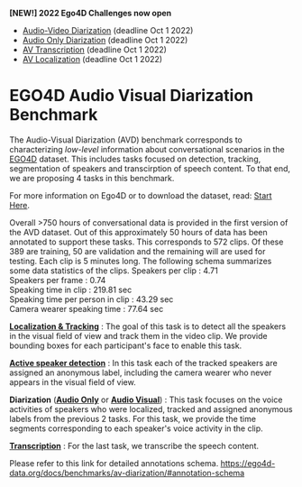 **[NEW!] 2022 Ego4D Challenges now open**
- [Audio-Video Diarization](https://eval.ai/web/challenges/challenge-page/1640/overview) (deadline Oct 1 2022)
- [Audio Only Diarization](https://eval.ai/web/challenges/challenge-page/1641/overview) (deadline Oct 1 2022)
- [AV Transcription](https://eval.ai/web/challenges/challenge-page/1637/overview) (deadline Oct 1 2022)
- [AV Localization](https://eval.ai/web/challenges/challenge-page/1633/overview) (deadline Oct 1 2022)


# EGO4D Audio Visual Diarization Benchmark

The Audio-Visual Diarization (AVD) benchmark corresponds to characterizing _low-level_ information about conversational scenarios in the [EGO4D](https://ego4d-data.org/docs/) dataset.  This includes tasks focused on detection, tracking, segmentation of speakers and transcirption of speech content. To that end, we are proposing 4 tasks in this benchmark. 

For more information on Ego4D or to download the dataset, read: [Start Here](https://ego4d-data.org/docs/start-here/).

Overall >750 hours of conversational data is provided in the first version of the AVD dataset. Out of this approximately 50 hours of data has been annotated to support these tasks. This corresponds to 572 clips. Of these 389 are training, 50 are validation and the remaining will are used for testing. 
Each clip is 5 minutes long.  The following schema summarizes some data statistics of the clips.
Speakers per clip : 4.71  
Speakers per frame : 0.74  
Speaking time in clip : 219.81 sec  
Speaking time per person in clip : 43.29 sec  
Camera wearer speaking time : 77.64 sec

**[Localization & Tracking](./tracking/README.md)** :  The goal of this task is to detect all the speakers in the visual field of view and track them in the video clip. 
We provide bounding boxes for each participant's face to enable this task.

**[Active speaker detection](./active-speaker-detection/)** :  In this task each of the tracked speakers are assigned an anonymous label, 
including the camera wearer who never appears in the visual field of view. 

**Diarization** ([**Audio Only**](./diarization/audio-only/README.md) or [**Audio Visual**](./diarization/audio-visual/README.md)) :  This task focuses on the voice activities of speakers who were localized, tracked and assigned anonymous labels from the previous 2 tasks. 
For this task, we provide the time segments corresponding to each speaker's voice activity in the clip.

**[Transcription](./transcription/README.md)** : 
For the last task, we transcribe the speech content. 

Please refer to this link for detailed annotations schema. 
https://ego4d-data.org/docs/benchmarks/av-diarization/#annotation-schema




